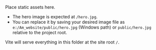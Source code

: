 Place static assets here.

- The hero image is expected at `/hero.jpg`.
- You can replace it by saving your desired image file as `e:/Am_website/public/hero.jpg` (Windows path) or `public/hero.jpg` relative to the project root.

Vite will serve everything in this folder at the site root `/`.
